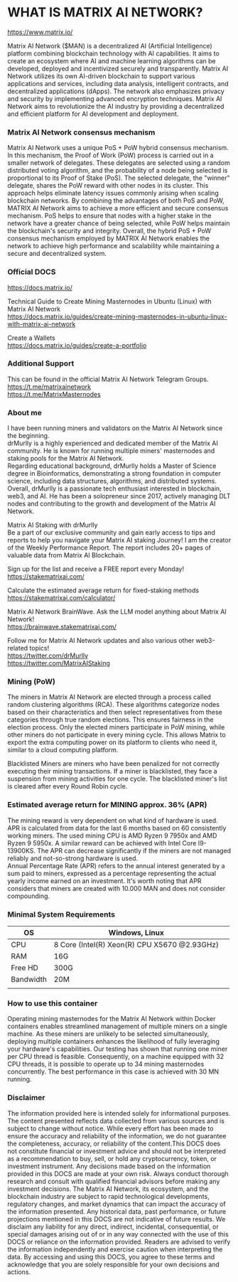 # WHAT IS MATRIX AI NETWORK? 
https://www.matrix.io/   
   
Matrix AI Network ($MAN) is a decentralized AI (Artificial Intelligence) platform combining blockchain technology with AI capabilities. It aims to create an ecosystem where AI and machine learning algorithms can be developed, deployed and incentivized securely and transparently. Matrix AI Network utilizes its own AI-driven blockchain to support various applications and services, including data analysis, intelligent contracts, and decentralized applications (dApps). The network also emphasizes privacy and security by implementing advanced encryption techniques. Matrix AI Network aims to revolutionize the AI industry by providing a decentralized and efficient platform for AI development and deployment.   
   
   
      
### Matrix AI Network consensus mechanism   
Matrix AI Network uses a unique PoS + PoW hybrid consensus mechanism. In this mechanism, the Proof of Work (PoW) process is carried out in a smaller network of delegates. These delegates are selected using a random distributed voting algorithm, and the probability of a node being selected is proportional to its Proof of Stake (PoS). The selected delegate, the "winner" delegate, shares the PoW reward with other nodes in its cluster. This approach helps eliminate latency issues commonly arising when scaling blockchain networks. By combining the advantages of both PoS and PoW, MATRIX AI Network aims to achieve a more efficient and secure consensus mechanism. PoS helps to ensure that nodes with a higher stake in the network have a greater chance of being selected, while PoW helps maintain the blockchain's security and integrity. Overall, the hybrid PoS + PoW consensus mechanism employed by MATRIX AI Network enables the network to achieve high performance and scalability while maintaining a secure and decentralized system.   
   
   
      
### Official DOCS
https://docs.matrix.io/   
   
Technical Guide to Create Mining Masternodes in Ubuntu (Linux) with Matrix AI Network   
https://docs.matrix.io/guides/create-mining-masternodes-in-ubuntu-linux-with-matrix-ai-network   
   
   
Create a Wallets      
https://docs.matrix.io/guides/create-a-portfolio   
   
   

### Additional Support    
This can be found in the official Matrix AI Network Telegram Groups.       
https://t.me/matrixainetwork      
https://t.me/MatrixMasternodes    
      

   
### About me   
I have been running miners and validators on the Matrix AI Network since the beginning.    
drMurlly is a highly experienced and dedicated member of the Matrix AI community. He is known for running multiple miners' masternodes and staking pools for the Matrix AI Network.    
Regarding educational background, drMurlly holds a Master of Science degree in Bioinformatics, demonstrating a strong foundation in computer science, including data structures, algorithms, and distributed systems. Overall, drMurlly is a passionate tech enthusiast interested in blockchain, web3, and AI. He has been a solopreneur since 2017, actively managing DLT nodes and contributing to the growth and development of the Matrix AI Network.   
   
Matrix AI Staking with drMurlly   
Be a part of our exclusive community and gain early access to tips and reports to help you navigate your Matrix AI staking Journey! I am the creator of the Weekly Performance Report. The report includes 20+ pages of valuable data from Matrix AI Blockchain.     
   
Sign up for the list and receive a FREE report every Monday!   
https://stakematrixai.com/      
   
Calculate the estimated average return for fixed-staking methods   
https://stakematrixai.com/calculator/   
   
Matrix AI Network BrainWave. Ask the LLM model anything about Matrix AI Network!   
https://brainwave.stakematrixai.com/   
   
Follow me for Matrix AI Network updates and also various other web3-related topics!   
https://twitter.com/drMurlly   
https://twitter.com/MatrixAIStaking   
   

   
### Mining (PoW)   
The miners in Matrix AI Network are elected through a process called random clustering algorithms (RCA). These algorithms categorize nodes based on their characteristics and then select representatives from these categories through true random elections. This ensures fairness in the election process. Only the elected miners participate in PoW mining, while other miners do not participate in every mining cycle. This allows Matrix to export the extra computing power on its platform to clients who need it, similar to a cloud computing platform.   
   
Blacklisted Miners are miners who have been penalized for not correctly executing their mining transactions. If a miner is blacklisted, they face a suspension from mining activities for one cycle. The blacklisted miner's list is cleared after every Round Robin cycle.   
   

   
### Estimated average return for MINING approx. 36% (APR)   
The mining reward is very dependent on what kind of hardware is used. APR is calculated from data for the last 6 months based on 60 consistently working miners. The used mining CPU is AMD Ryzen 9 7950x and AMD Ryzen 9 5950x. A similar reward can be achieved with Intel Core I9-13900KS. The APR can decrease significantly if the miners are not managed reliably and not-so-strong hardware is used.   
Annual Percentage Rate (APR) refers to the annual interest generated by a sum paid to miners, expressed as a percentage representing the actual yearly income earned on an investment. It's worth noting that APR considers that miners are created with 10.000 MAN and does not consider compounding.   
   

   
### Minimal System Requirements   
| OS        | Windows, Linux                               |   |   
|-----------|----------------------------------------------|---|   
| CPU       | 8 Core (Intel(R) Xeon(R) CPU X5670 @2.93GHz) |   |   
| RAM       | 16G                                          |   |   
| Free HD   | 300G                                         |   |   
| Bandwidth | 20M                                          |   |   
|           |                                              |   |   
   
   

### How to use this container   
Operating mining masternodes for the Matrix AI Network within Docker containers enables streamlined management of multiple miners on a single machine. As these miners are unlikely to be selected simultaneously, deploying multiple containers enhances the likelihood of fully leveraging your hardware's capabilities. Our testing has shown that running one miner per CPU thread is feasible. Consequently, on a machine equipped with 32 CPU threads, it is possible to operate up to 34 mining masternodes concurrently. The best performance in this case is achieved with 30 MN running.    
   
   

### Disclaimer   
The information provided here is intended solely for informational purposes. The content presented reflects data collected from various sources and is subject to change without notice. While every effort has been made to ensure the accuracy and reliability of the information, we do not guarantee the completeness, accuracy, or reliability of the content.This DOCS does not constitute financial or investment advice and should not be interpreted as a recommendation to buy, sell, or hold any cryptocurrency, token, or investment instrument. Any decisions made based on the information provided in this DOCS are made at your own risk. Always conduct thorough research and consult with qualified financial advisors before making any investment decisions. The Matrix AI Network, its ecosystem, and the blockchain industry are subject to rapid technological developments, regulatory changes, and market dynamics that can impact the accuracy of the information presented. Any historical data, past performance, or future projections mentioned in this DOCS are not indicative of future results. We disclaim any liability for any direct, indirect, incidental, consequential, or special damages arising out of or in any way connected with the use of this DOCS or reliance on the information provided. Readers are advised to verify the information independently and exercise caution when interpreting the data. By accessing and using this DOCS, you agree to these terms and acknowledge that you are solely responsible for your own decisions and actions.   
   
      